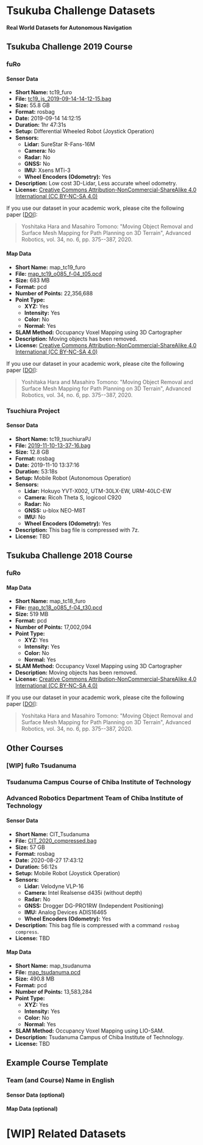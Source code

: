 # Tsukuba Challenge Datasets

**Real World Datasets for Autonomous Navigation**


## Tsukuba Challenge 2019 Course

### fuRo

#### Sensor Data

- **Short Name:** tc19_furo
- **File:** [tc19_js_2019-09-14-14-12-15.bag](https://)
- **Size:** 55.8 GB
- **Format:** rosbag
- **Date:** 2019-09-14 14:12:15
- **Duration:** 1hr 47:31s
- **Setup:** Differential Wheeled Robot (Joystick Operation)
- **Sensors:**
  - **Lidar:** SureStar R-Fans-16M
  - **Camera:** No
  - **Radar:** No
  - **GNSS:** No
  - **IMU:** Xsens MTi-3
  - **Wheel Encoders (Odometry):** Yes
- **Description:** Low cost 3D-Lidar, Less accurate wheel odometry.
- **License:** [Creative Commons Attribution-NonCommercial-ShareAlike 4.0 International (CC BY-NC-SA 4.0)](https://creativecommons.org/licenses/by-nc-sa/4.0/)

If you use our dataset in your academic work, please cite the following paper [[DOI](https://doi.org/10.1080/01691864.2020.1717375)]:
> Yoshitaka Hara and Masahiro Tomono: "Moving Object Removal and Surface Mesh Mapping for Path Planning on 3D Terrain", Advanced Robotics, vol. 34, no. 6, pp. 375--387, 2020.


#### Map Data

- **Short Name:** map_tc19_furo
- **File:** [map_tc19_o085_f-04_t05.pcd](https://drive.google.com/file/d/1mH20dXpnBBlQ6hMKJZqdVhphrffsvWK_/view?usp=sharing)
- **Size:** 683 MB
- **Format:** pcd
- **Number of Points:** 22,356,688
- **Point Type:**
  - **XYZ:** Yes
  - **Intensity:** Yes
  - **Color:** No
  - **Normal:** Yes
- **SLAM Method:** Occupancy Voxel Mapping using 3D Cartographer
- **Description:** Moving objects has been removed.
- **License:** [Creative Commons Attribution-NonCommercial-ShareAlike 4.0 International (CC BY-NC-SA 4.0)](https://creativecommons.org/licenses/by-nc-sa/4.0/)

If you use our dataset in your academic work, please cite the following paper [[DOI](https://doi.org/10.1080/01691864.2020.1717375)]:
> Yoshitaka Hara and Masahiro Tomono: "Moving Object Removal and Surface Mesh Mapping for Path Planning on 3D Terrain", Advanced Robotics, vol. 34, no. 6, pp. 375--387, 2020.


### Tsuchiura Project

#### Sensor Data

- **Short Name:** tc19_tsuchiuraPJ
- **File:** [2019-11-10-13-37-16.bag](https://doog-cloud.com/index.php/s/yByYgFkodOUHkkJ)
- **Size:** 12.8 GB
- **Format:** rosbag
- **Date:** 2019-11-10 13:37:16
- **Duration:** 53:18s
- **Setup:** Mobile Robot (Autonomous Operation)
- **Sensors:**
  - **Lidar:** Hokuyo YVT-X002, UTM-30LX-EW, URM-40LC-EW
  - **Camera:** Ricoh Theta S, logicool C920
  - **Radar:** No
  - **GNSS:** u-blox NEO-M8T
  - **IMU:** No
  - **Wheel Encoders (Odometry):** Yes
- **Description:** This bag file is compressed with 7z.
- **License:** TBD


## Tsukuba Challenge 2018 Course

### fuRo

#### Map Data

- **Short Name:** map_tc18_furo
- **File:** [map_tc18_o085_f-04_t30.pcd](https://drive.google.com/file/d/1c7Vd4vkMudAHyxc0ZOZCbTgx8ZFZ_Slx/view?usp=sharing)
- **Size:** 519 MB
- **Format:** pcd
- **Number of Points:** 17,002,094
- **Point Type:**
  - **XYZ:** Yes
  - **Intensity:** Yes
  - **Color:** No
  - **Normal:** Yes
- **SLAM Method:** Occupancy Voxel Mapping using 3D Cartographer
- **Description:** Moving objects has been removed.
- **License:** [Creative Commons Attribution-NonCommercial-ShareAlike 4.0 International (CC BY-NC-SA 4.0)](https://creativecommons.org/licenses/by-nc-sa/4.0/)

If you use our dataset in your academic work, please cite the following paper [[DOI](https://doi.org/10.1080/01691864.2020.1717375)]:
> Yoshitaka Hara and Masahiro Tomono: "Moving Object Removal and Surface Mesh Mapping for Path Planning on 3D Terrain", Advanced Robotics, vol. 34, no. 6, pp. 375--387, 2020.


## Other Courses

### [WIP] fuRo Tsudanuma

### Tsudanuma Campus Course of Chiba Institute of Technology
### Advanced Robotics Department Team of Chiba Institute of Technology 
#### Sensor Data
- **Short Name:** CIT_Tsudanuma
- **File:** [CIT_2020_compressed.bag](https://drive.google.com/file/d/1SBKNJ2NDwQlhbN75WJcMppTSwlJu1s4g/view?usp=sharing)
- **Size:** 57 GB
- **Format:** rosbag
- **Date:** 2020-08-27 17:43:12
- **Duration:** 56:12s
- **Setup:** Mobile Robot (Joystick Operation)
- **Sensors:**
  - **Lidar:** Velodyne VLP-16
  - **Camera:** Intel Realsense d435i (without depth)
  - **Radar:** No
  - **GNSS:** Drogger DG-PRO1RW (Independent Positioning)
  - **IMU:** Analog Devices ADIS16465
  - **Wheel Encoders (Odometry):** Yes
- **Description:** This bag file is compressed with a command `rosbag compress`.
- **License:** TBD

#### Map Data
- **Short Name:** map_tsudanuma
- **File:** [map_tsudanuma.pcd](https://drive.google.com/file/d/19HeoDbAmwfxLW40NhZFPQGvRZKuip62B/view?usp=sharing)
- **Size:** 490.8 MB
- **Format:** pcd
- **Number of Points:** 13,583,284
- **Point Type:**
  - **XYZ:** Yes
  - **Intensity:** Yes
  - **Color:** No
  - **Normal:** Yes
- **SLAM Method:** Occupancy Voxel Mapping using LIO-SAM.
- **Description:** Tsudanuma Campus of Chiba Institute of Technology.
- **License:** TBD


## Example Course Template

### Team (and Course) Name in English


#### Sensor Data (optional)


#### Map Data (optional)


# [WIP] Related Datasets
